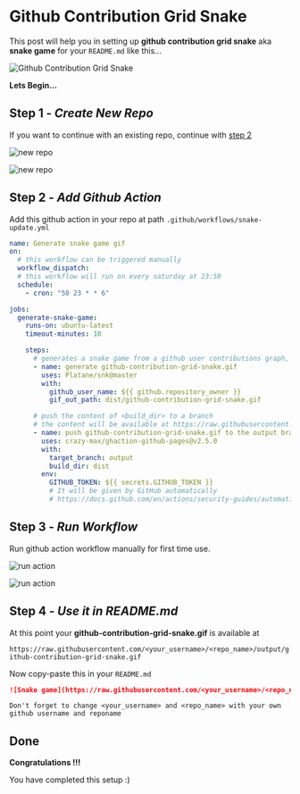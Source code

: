 # Github Contribution Grid Snake

This post will help you in setting up **github contribution grid snake** aka **snake game** for your `README.md` like this...

![Github Contribution Grid Snake](./images/github-contribution-grid-snake.gif)

**Lets Begin...**

## Step 1 - _Create New Repo_

If you want to continue with an existing repo, continue with [step 2](/github/how-to-setup-github-contribution-grid-snake#step-2---add-github-action)

![new repo](./images/1.png)

![new repo](./images/2.png)

## Step 2 - _Add Github Action_

Add this github action in your repo at path `.github/workflows/snake-update.yml`

```yml
name: Generate snake game gif
on:
  # this workflow can be triggered manually
  workflow_dispatch:
  # this workflow will run on every saturday at 23:50
  schedule:
    - cron: "50 23 * * 6"

jobs:
  generate-snake-game:
    runs-on: ubuntu-latest
    timeout-minutes: 10

    steps:
      # generates a snake game from a github user contributions graph, output a gif animation at <gif_out_path>
      - name: generate github-contribution-grid-snake.gif
        uses: Platane/snk@master
        with:
          github_user_name: ${{ github.repository_owner }}
          gif_out_path: dist/github-contribution-grid-snake.gif

      # push the content of <build_dir> to a branch
      # the content will be available at https://raw.githubusercontent.com/<github_user>/<repository>/<target_branch>/<file> , or as github page
      - name: push github-contribution-grid-snake.gif to the output branch
        uses: crazy-max/ghaction-github-pages@v2.5.0
        with:
          target_branch: output
          build_dir: dist
        env:
          GITHUB_TOKEN: ${{ secrets.GITHUB_TOKEN }}
          # It will be given by GitHub automatically
          # https://docs.github.com/en/actions/security-guides/automatic-token-authentication
```

## Step 3 - _Run Workflow_

Run github action workflow manually for first time use.

![run action](./images/3.png)

![run action](./images/4.png)

## Step 4 - _Use it in README.md_

At this point your **github-contribution-grid-snake.gif** is available at

`https://raw.githubusercontent.com/<your_username>/<repo_name>/output/github-contribution-grid-snake.gif`

Now copy-paste this in your `README.md`

```md
![Snake game](https://raw.githubusercontent.com/<your_username>/<repo_name>/output/github-contribution-grid-snake.gif)
```

<InlineAlert variant="help" slots="text"/>

`Don't forget to change <your_username> and <repo_name> with your own github username and reponame`

## Done

**Congratulations !!!**

You have completed this setup :)
